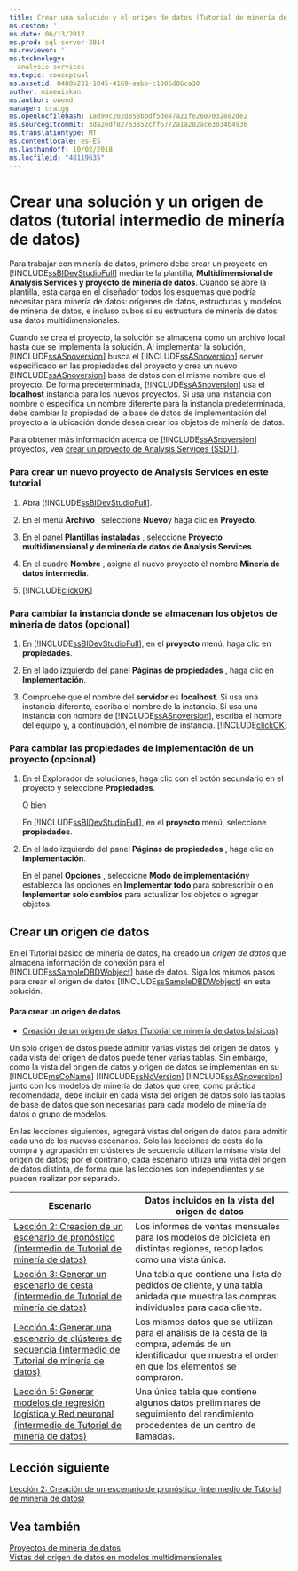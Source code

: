 ```yaml
---
title: Crear una solución y el origen de datos (Tutorial de minería de datos intermedios) | Microsoft Docs
ms.custom: ''
ms.date: 06/13/2017
ms.prod: sql-server-2014
ms.reviewer: ''
ms.technology:
- analysis-services
ms.topic: conceptual
ms.assetid: 0488b231-1045-4169-aabb-c1005d86ca30
author: minewiskan
ms.author: owend
manager: craigg
ms.openlocfilehash: 1ad99c202d858bbdf5de47a21fe26070328e2de2
ms.sourcegitcommit: 3da2edf82763852cff6772a1a282ace3034b4936
ms.translationtype: MT
ms.contentlocale: es-ES
ms.lasthandoff: 10/02/2018
ms.locfileid: "48119635"
---
```

# <a name="creating-a-solution-and-data-source-intermediate-data-mining-tutorial"></a>Crear una solución y un origen de datos (tutorial intermedio de minería de datos)
  Para trabajar con minería de datos, primero debe crear un proyecto en [!INCLUDE[ssBIDevStudioFull](../includes/ssbidevstudiofull-md.md)] mediante la plantilla, **Multidimensional de Analysis Services y proyecto de minería de datos**. Cuando se abre la plantilla, esta carga en el diseñador todos los esquemas que podría necesitar para minería de datos: orígenes de datos, estructuras y modelos de minería de datos, e incluso cubos si su estructura de minería de datos usa datos multidimensionales.  
  
 Cuando se crea el proyecto, la solución se almacena como un archivo local hasta que se implementa la solución. Al implementar la solución, [!INCLUDE[ssASnoversion](../includes/ssasnoversion-md.md)] busca el [!INCLUDE[ssASnoversion](../includes/ssasnoversion-md.md)] server especificado en las propiedades del proyecto y crea un nuevo [!INCLUDE[ssASnoversion](../includes/ssasnoversion-md.md)] base de datos con el mismo nombre que el proyecto. De forma predeterminada, [!INCLUDE[ssASnoversion](../includes/ssasnoversion-md.md)] usa el **localhost** instancia para los nuevos proyectos. Si usa una instancia con nombre o especifica un nombre diferente para la instancia predeterminada, debe cambiar la propiedad de la base de datos de implementación del proyecto a la ubicación donde desea crear los objetos de minería de datos.  
  
 Para obtener más información acerca de [!INCLUDE[ssASnoversion](../includes/ssasnoversion-md.md)] proyectos, vea [crear un proyecto de Analysis Services &#40;SSDT&#41;](../analysis-services/multidimensional-models/create-an-analysis-services-project-ssdt.md).  
  
### <a name="to-create-a-new-analysis-services-project-for-this-tutorial"></a>Para crear un nuevo proyecto de Analysis Services en este tutorial  
  
1.  Abra [!INCLUDE[ssBIDevStudioFull](../includes/ssbidevstudiofull-md.md)].  
  
2.  En el menú **Archivo** , seleccione **Nuevo**y haga clic en **Proyecto**.  
  
3.  En el panel **Plantillas instaladas** , seleccione **Proyecto multidimensional y de minería de datos de Analysis Services** .  
  
4.  En el cuadro **Nombre** , asigne al nuevo proyecto el nombre **Minería de datos intermedia**.  
  
5.  [!INCLUDE[clickOK](../includes/clickok-md.md)]  
  
### <a name="to-change-the-instance-where-data-mining-objects-are-stored-optional"></a>Para cambiar la instancia donde se almacenan los objetos de minería de datos (opcional)  
  
1.  En [!INCLUDE[ssBIDevStudioFull](../includes/ssbidevstudiofull-md.md)], en el **proyecto** menú, haga clic en **propiedades**.  
  
2.  En el lado izquierdo del panel **Páginas de propiedades** , haga clic en **Implementación**.  
  
3.  Compruebe que el nombre del **servidor** es **localhost**. Si usa una instancia diferente, escriba el nombre de la instancia. Si usa una instancia con nombre de [!INCLUDE[ssASnoversion](../includes/ssasnoversion-md.md)], escriba el nombre del equipo y, a continuación, el nombre de instancia. [!INCLUDE[clickOK](../includes/clickok-md.md)]  
  
### <a name="to-change-the-deployment-properties-for-a-project-optional"></a>Para cambiar las propiedades de implementación de un proyecto (opcional)  
  
1.  En el Explorador de soluciones, haga clic con el botón secundario en el proyecto y seleccione **Propiedades**.  
  
     O bien  
  
     En [!INCLUDE[ssBIDevStudioFull](../includes/ssbidevstudiofull-md.md)], en el **proyecto** menú, seleccione **propiedades**.  
  
2.  En el lado izquierdo del panel **Páginas de propiedades** , haga clic en **Implementación**.  
  
     En el panel **Opciones** , seleccione **Modo de implementación**y establezca las opciones en **Implementar todo** para sobrescribir o en **Implementar solo cambios** para actualizar los objetos o agregar objetos.  
  
## <a name="creating-a-data-source"></a>Crear un origen de datos  
 En el Tutorial básico de minería de datos, ha creado un *origen de datos* que almacena información de conexión para el [!INCLUDE[ssSampleDBDWobject](../includes/sssampledbdwobject-md.md)] base de datos. Siga los mismos pasos para crear el origen de datos [!INCLUDE[ssSampleDBDWobject](../includes/sssampledbdwobject-md.md)] en esta solución.  
  
#### <a name="to-create-a-data-source"></a>Para crear un origen de datos  
  
-   [Creación de un origen de datos &#40;Tutorial de minería de datos básicos&#41;](../../2014/tutorials/creating-a-data-source-basic-data-mining-tutorial.md)  
  
 Un solo origen de datos puede admitir varias vistas del origen de datos, y cada vista del origen de datos puede tener varias tablas. Sin embargo, como la vista del origen de datos y origen de datos se implementan en su [!INCLUDE[msCoName](../includes/msconame-md.md)] [!INCLUDE[ssNoVersion](../includes/ssnoversion-md.md)] [!INCLUDE[ssASnoversion](../includes/ssasnoversion-md.md)] junto con los modelos de minería de datos que cree, como práctica recomendada, debe incluir en cada vista del origen de datos solo las tablas de base de datos que son necesarias para cada modelo de minería de datos o grupo de modelos.  
  
 En las lecciones siguientes, agregará vistas del origen de datos para admitir cada uno de los nuevos escenarios. Solo las lecciones de cesta de la compra y agrupación en clústeres de secuencia utilizan la misma vista del origen de datos; por el contrario, cada escenario utiliza una vista del origen de datos distinta, de forma que las lecciones son independientes y se pueden realizar por separado.  
  
|Escenario|Datos incluidos en la vista del origen de datos|  
|--------------|-------------------------------------------|  
|[Lección 2: Creación de un escenario de pronóstico &#40;intermedio de Tutorial de minería de datos&#41;](../../2014/tutorials/lesson-2-building-a-forecasting-scenario-intermediate-data-mining-tutorial.md)|Los informes de ventas mensuales para los modelos de bicicleta en distintas regiones, recopilados como una vista única.|  
|[Lección 3: Generar un escenario de cesta &#40;intermedio de Tutorial de minería de datos&#41;](../../2014/tutorials/lesson-3-building-a-market-basket-scenario-intermediate-data-mining-tutorial.md)|Una tabla que contiene una lista de pedidos de cliente, y una tabla anidada que muestra las compras individuales para cada cliente.|  
|[Lección 4: Generar una escenario de clústeres de secuencia &#40;intermedio de Tutorial de minería de datos&#41;](../../2014/tutorials/lesson-4-build-sequence-clustering-scenario-intermediate-data-mining.md)|Los mismos datos que se utilizan para el análisis de la cesta de la compra, además de un identificador que muestra el orden en que los elementos se compraron.|  
|[Lección 5: Generar modelos de regresión logística y Red neuronal &#40;intermedio de Tutorial de minería de datos&#41;](../../2014/tutorials/lesson-5-build-models-intermediate-data-mining-tutorial.md)|Una única tabla que contiene algunos datos preliminares de seguimiento del rendimiento procedentes de un centro de llamadas.|  
  
## <a name="next-lesson"></a>Lección siguiente  
 [Lección 2: Creación de un escenario de pronóstico &#40;intermedio de Tutorial de minería de datos&#41;](../../2014/tutorials/lesson-2-building-a-forecasting-scenario-intermediate-data-mining-tutorial.md)  
  
## <a name="see-also"></a>Vea también  
 [Proyectos de minería de datos](../../2014/analysis-services/data-mining/data-mining-projects.md)   
 [Vistas del origen de datos en modelos multidimensionales](../analysis-services/multidimensional-models/data-source-views-in-multidimensional-models.md)  
  
  
